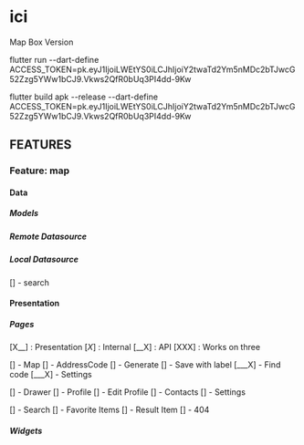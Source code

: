 # ici

Map Box Version

flutter run --dart-define ACCESS_TOKEN=pk.eyJ1IjoiLWEtYS0iLCJhIjoiY2twaTd2Ym5nMDc2bTJwcG52Zzg5YWw1bCJ9.Vkws2QfR0bUq3PI4dd-9Kw

flutter build apk --release --dart-define ACCESS_TOKEN=pk.eyJ1IjoiLWEtYS0iLCJhIjoiY2twaTd2Ym5nMDc2bTJwcG52Zzg5YWw1bCJ9.Vkws2QfR0bUq3PI4dd-9Kw

<!-- <uses-permission android:name="android.permission.CALL_PHONE" />
<uses-permission android:name="android.permission.INTERNET"/>
<uses-permission android:name="android.permission.FOREGROUND_SERVICE" />
<uses-permission android:name="android.permission.ACCESS_BACKGROUND_LOCATION"/>
<uses-permission android:name="android.permission.ACCESS_FINE_LOCATION" />
<uses-permission android:name="android.permission.ACCESS_COARSE_LOCATION" /> -->

## FEATURES

### Feature: map

#### Data

##### Models

##### Remote Datasource

##### Local Datasource

[] - search

#### Presentation

##### Pages

[X__] : Presentation
[_X_] : Internal
[__X] : API
[XXX] : Works on three

[] - Map
    [] - AddressCode
        [] - Generate
        [] - Save with label
    <!-- [] - Draw Itinerary -->
    [___X] - Find code
    [___X] - Settings

[] - Drawer
    [] - Profile
        [] - Edit Profile
    [] - Contacts
    [] - Settings

[] - Search
    [] - Favorite Items
    [] - Result Item
    [] - 404

##### Widgets
